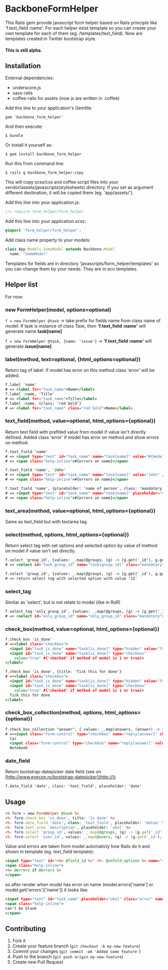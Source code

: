 # BackboneFormHelper

This Rails gem provide javascript form helper based on Rails principle like 'f.text_field
:name'. For each helper exist template so you can create your own
template for each of them (eg. /templates/text_field). Now are templates
created in Twitter bootstrap style.

#### This is still alpha.


## Installation

External dependencies:

* underscore.js
* sass-rails
* coffee-rails for assets (now js are written in .coffee)

Add this line to your application's Gemfile:

    gem 'backbone_form_helper'

And then execute:

    $ bundle

Or install it yourself as:

    $ gem install backbone_form_helper

Run this from command line:

    $ rails g backbone_form_helper:copy

This will copy scss/css and coffee script files into your
vendor/assets/javascripts(stylesheets) directory. If you set as argument
different destination, it will be copied there (eg. 'app/assets/').

Add this line into your application.js:

```js
//= require form_helper/form_helper
```

Add this line into your application.scss:

```scss
@import 'form_helper/form_helper';
```

Add class name property to your models:

```js
class App.Models.SomeModel extends Backbone.Model
  name: "SomeModel"
```

Templates for fields are in directory 'javascripts/form_helper/templates' so you can change them by your needs. They are in eco templates.

## Helper list
For now:

### new FormHelper(model, options=optional)
`f = new FormHelper @task` -> take prefix for fields name from class name of model. If task is instance of class Task, then **'f.text_field :name'** will generate name **task[name]**

`f = new FormHelper @task, {name: 'issue'}` -> **'f.text_field :name'** will generate **issue[name]**
### label(method, text=optional, {html_options=optional})
Return tag of label. If model has error on this method class 'error' will be added.

```rhtml
f.label 'name'
# => <label for="task_name">Name</label>
f.label :name, 'Title'
# => <label for="task_name">Title</label>
f.label :name, {class: 'red bold'}
# => <label for="task_name" class="red bold">Name</label>

```
### text_field(method, value=optional, html_options={optional})
Return text field with prefilled value from model if value isn't directly defined. Added class 'error' if model has error on method and show errors on method.

```rhtml
f.text_field 'name'
# => <input type="text" id="task_name" name="task[name]" value="#{model.name value}" />
# => <span class="help-inline">#{errors on name}</span>

f.text_field 'name', 'John'
# => <input type="text" id="task_name" name="task[name]" value="John" />
# => <span class="help-inline">#{errors on name}</span>

f.text_field 'name', {placeholder: 'name of person', class: 'mandatory'}
# => <input type="text" id="task_name" name="task[name]" placeholder="name of person" class="mandatory"/>
# => <span class="help-inline">#{errors on name}</span>
```
### text_area(method, value=optional, html_options={optional})
Same as text_field but with textarea tag.

### select(method, options, html_options={optional})
Return select tag with set options and selected option by value of method on model if value isn't set directly.

```rhtml
f.select 'group_id', {values: _.map(@groups, (g) -> [g.get('_id'), g.get('name')])}, {class: 'mandatory'}
# => <select id="task_group_id" name="task[group_id]" class="mandatory">#{generated options}</option>

f.select 'group_id', {values: _.map(@groups, (g) -> [g.get('_id'), g.get('name')]), value: '12'}
# => return select tag with selected option with value '12'
```
### select_tag
Similar as 'select', but is not relate to model (like in RoR)

```rhtml
f.select_tag 'only_group_id', {values: _.map(@groups, (g) -> [g.get('_id'), g.get('name')]), value: '12'}
# => <select id="only_group_id" name="only_group_id" class="mandatory">#{generated options}</option>
```
### check_box(method, value=optional, html_options={optional})

```rhtml
f.check_box 'is_done'
# =><label class="checkbox">
  <input id="task_is_done" name="task[is_done]" type="hidden" value="false">
  <input id="task_is_done" name="task[is_done]" type="checkbox"
    value="true" #{'checked' if method of model is 1 or true}>
</label>

f.check_box 'is_done', {title: 'Tick this for done'}
# =><label class="checkbox">
  <input id="task_is_done" name="task[is_done]" type="hidden" value="false">
  <input id="task_is_done" name="task[is_done]" type="checkbox"
    value="true" #{'checked' if method of model is 1 or true}>
  Tick this for done
</label>
```

### check_box_collection(method, options, html_options={optional})

```rhtml
f.check_box_collection "answer", { values: _.map(answers, (answer) -> [answer.toLowerCase(), answer]), checked: checked_answers }, { class: "form-control" }
# =><input class="form-control" type="checkbox" name="reply[answer]" checked value="car">
  Car
  <input class="form-control" type="checkbox" name="reply[answer]" value="notebook">
  Notebook
```

### date_field
Return bootstrap-datepicker date field (see on [http://www.eyecon.ro/bootstrap-datepicker](http://))

```rhtml
f.date_field 'date', class: 'text_field', placeholder: 'date'
```

## Usage

```rhtml
<% form = new FormHelper @task %>
<%- form.check_box 'is_done', title: 'Is done' %>
<%- form.date_field 'date', class: 'text_field', placeholder: 'datum' %>
<%- form.text_area 'description', placeholder: 'ukol' %>
<%- form.select 'group_id', values: _.map(@groups, (g) -> [g.get('_id'), g.get('name')]) %>
<%- form.select 'user_id', values: _.map(@users, (g) -> [g.get('_id'), g.get('name')]) %>
````

Value and errors are taken from model automaticly how Rails do it and shown in template (eg. text_field template):

```rhtml
<input type="text" id="<%= @field_id %>" <%- @unfold_options %> name="<%= @field_name %>" value="<%= @value %>" />
<span class="help-inline">
<%= @errors if @errors %>
</span>
```

so after render when model has error on name (model.errors['name'] or model.get('errors')['name']) it looks like:

```rhtml
<input type="text" id="task_name" placeholder="ukol" class="error" name="task[name]" value="">
<span class="help-inline">
can't be blank
</span>
```

## Contributing

1. Fork it
2. Create your feature branch (`git checkout -b my-new-feature`)
3. Commit your changes (`git commit -am 'Added some feature'`)
4. Push to the branch (`git push origin my-new-feature`)
5. Create new Pull Request

